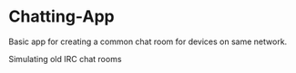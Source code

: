 # Chatting-App
Basic app for creating a common chat room for devices on same network.

Simulating old IRC chat rooms
